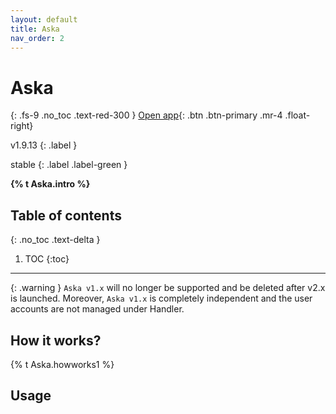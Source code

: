 ```yaml
---
layout: default
title: Aska
nav_order: 2
---
```



# Aska
{: .fs-9 .no_toc .text-red-300 }
<span class="fs-5">
[Open app](https://aska.systems){: .btn .btn-primary .mr-4 .float-right}
</span>
<div markdown="1">
v1.9.13
{: .label }

stable
{: .label .label-green }
</div>

<strong>{% t Aska.intro %}</strong>

## Table of contents
{: .no_toc .text-delta }

1. TOC
{:toc}

---

{: .warning }
`Aska v1.x` will no longer be supported and be deleted after v2.x is launched. Moreover, `Aska v1.x` is completely independent and the user accounts are not managed under Handler.


## How it works?

{% t Aska.howworks1 %}
<!-- {: .fs-6 .fw-300 } -->


## Usage




<!-- ## Tutorial video -->



